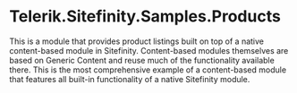 Telerik.Sitefinity.Samples.Products
===================================

This is a module that provides product listings built on top of a native content-based module in Sitefinity. Content-based modules themselves are based on Generic Content and reuse much of the functionality available there. This is the most comprehensive example of a content-based module that features all built-in functionality of a native Sitefinity module. 
